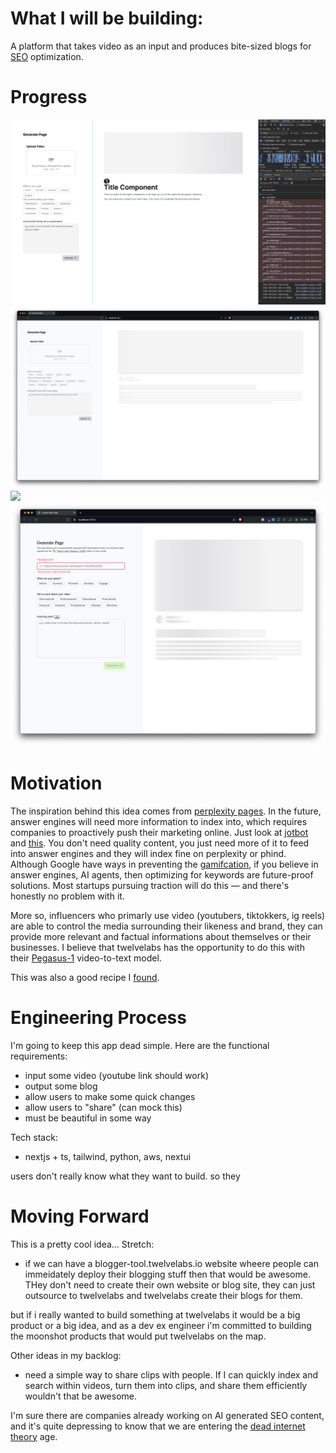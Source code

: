 # What I will be building:
A platform that takes video as an input and produces bite-sized blogs for [SEO](https://en.wikipedia.org/wiki/Search_engine_optimization) optimization.

# Progress
![](left-init.png)
![](loading.png)
![](progress.png)
![](left-final.png)


# Motivation
The inspiration behind this idea comes from [perplexity pages](https://www.perplexity.ai/hub/blog/perplexity-pages). In the future, answer engines will need more information to index into, which requires companies to proactively push their marketing online. Just look at [jotbot](https://myjotbot.com/blog) and [this](). You don't need quality content, you just need more of it to feed into answer engines and they will index fine on perplexity or phind. Although Google have ways in preventing the [gamifcation](https://blog.hubspot.com/marketing/diagnose-fix-google-penalty), if you believe in answer engines, AI agents, then optimizing for keywords are future-proof solutions. Most startups pursuing traction will do this — and there's honestly no problem with it. 

More so, influencers who primarly use video (youtubers, tiktokkers, ig reels) are able to control the media surrounding their likeness and brand, they can provide more relevant and factual informations about themselves or their businesses. I believe that twelvelabs has the opportunity to do this with their [Pegasus-1](https://www.twelvelabs.io/blog/introducing-pegasus-1) video-to-text model.

This was also a good recipe I [found](https://playground.twelvelabs.io/indexes/65eff5b16dc02a0c6004a059/generate?v=65f0045566995fbd9fd64d7d&cache=true&mode=template&st=chapter&cp=Divide+the+chapters+step+by+step+introduced+in+this+video).

# Engineering Process

I'm going to keep this app dead simple. Here are the functional requirements:
- input some video (youtube link should work)
- output some blog 
- allow users to make some quick changes
- allow users to "share" (can mock this)
- must be beautiful in some way

Tech stack:
- nextjs + ts, tailwind, python, aws, nextui

users don't really know what they want to build. so they

# Moving Forward
This is a pretty cool idea...
Stretch:
- if we can have a blogger-tool.twelvelabs.io website wheere people can immeidately deploy their blogging stuff then that would be awesome. THey don't need to create their own website or blog site, they can just outsource to twelvelabs and twelvelabs create their blogs for them.

but if i really wanted to build something at twelvelabs it would be a big product or a big idea, and as a dev ex engineer i'm committed to building the moonshot products that would put twelvelabs on the map.


Other ideas in my backlog:
- need a simple way to share clips with people. If I can quickly index and search within videos, turn them into clips, and share them efficiently wouldn't that be awesome.



I'm sure there are companies already working on AI generated SEO content, and it's quite depressing to know that we are entering the [dead internet theory](https://en.wikipedia.org/wiki/Dead_Internet_theory) age.